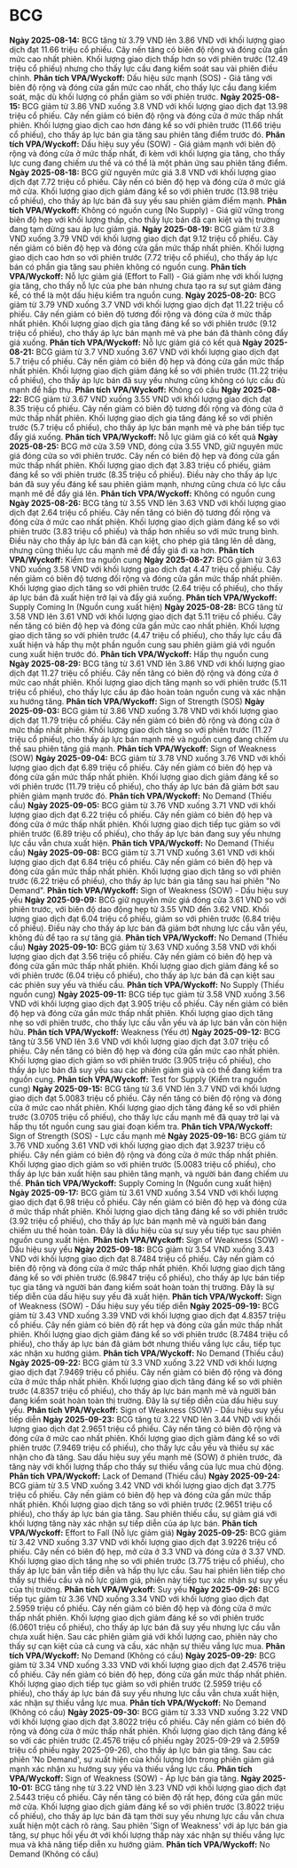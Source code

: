 # BCG

**Ngày 2025-08-14:** BCG tăng từ 3.79 VND lên 3.86 VND với khối lượng giao dịch đạt 11.66 triệu cổ phiếu. Cây nến tăng có biên độ rộng và đóng cửa gần mức cao nhất phiên. Khối lượng giao dịch thấp hơn so với phiên trước (12.49 triệu cổ phiếu) nhưng cho thấy lực cầu đang kiểm soát sau vài phiên điều chỉnh. **Phân tích VPA/Wyckoff:** Dấu hiệu sức mạnh (SOS) - Giá tăng với biên độ rộng và đóng cửa gần mức cao nhất, cho thấy lực cầu đang kiểm soát, mặc dù khối lượng có phần giảm so với phiên trước.
**Ngày 2025-08-15:** BCG giảm từ 3.86 VND xuống 3.8 VND với khối lượng giao dịch đạt 13.98 triệu cổ phiếu. Cây nến giảm có biên độ rộng và đóng cửa ở mức thấp nhất phiên. Khối lượng giao dịch cao hơn đáng kể so với phiên trước (11.66 triệu cổ phiếu), cho thấy áp lực bán gia tăng sau phiên tăng điểm trước đó. **Phân tích VPA/Wyckoff:** Dấu hiệu suy yếu (SOW) - Giá giảm mạnh với biên độ rộng và đóng cửa ở mức thấp nhất, đi kèm với khối lượng gia tăng, cho thấy lực cung đang chiếm ưu thế và có thể là một phản ứng sau phiên tăng điểm.
**Ngày 2025-08-18:** BCG giữ nguyên mức giá 3.8 VND với khối lượng giao dịch đạt 7.72 triệu cổ phiếu. Cây nến có biên độ hẹp và đóng cửa ở mức giá mở cửa. Khối lượng giao dịch giảm đáng kể so với phiên trước (13.98 triệu cổ phiếu), cho thấy áp lực bán đã suy yếu sau phiên giảm điểm mạnh. **Phân tích VPA/Wyckoff:** Không có nguồn cung (No Supply) - Giá giữ vững trong biên độ hẹp với khối lượng thấp, cho thấy lực bán đã cạn kiệt và thị trường đang tạm dừng sau áp lực giảm giá.
**Ngày 2025-08-19:** BCG giảm từ 3.8 VND xuống 3.79 VND với khối lượng giao dịch đạt 9.12 triệu cổ phiếu. Cây nến giảm có biên độ hẹp và đóng cửa gần mức thấp nhất phiên. Khối lượng giao dịch cao hơn so với phiên trước (7.72 triệu cổ phiếu), cho thấy áp lực bán có phần gia tăng sau phiên không có nguồn cung. **Phân tích VPA/Wyckoff:** Nỗ lực giảm giá (Effort to Fall) - Giá giảm nhẹ với khối lượng gia tăng, cho thấy nỗ lực của phe bán nhưng chưa tạo ra sự sụt giảm đáng kể, có thể là một dấu hiệu kiểm tra nguồn cung.
**Ngày 2025-08-20:** BCG giảm từ 3.79 VND xuống 3.7 VND với khối lượng giao dịch đạt 11.22 triệu cổ phiếu. Cây nến giảm có biên độ tương đối rộng và đóng cửa ở mức thấp nhất phiên. Khối lượng giao dịch gia tăng đáng kể so với phiên trước (9.12 triệu cổ phiếu), cho thấy áp lực bán mạnh mẽ và phe bán đã thành công đẩy giá xuống. **Phân tích VPA/Wyckoff:** Nỗ lực giảm giá có kết quả
**Ngày 2025-08-21:** BCG giảm từ 3.7 VND xuống 3.67 VND với khối lượng giao dịch đạt 5.7 triệu cổ phiếu. Cây nến giảm có biên độ hẹp và đóng cửa gần mức thấp nhất phiên. Khối lượng giao dịch giảm đáng kể so với phiên trước (11.22 triệu cổ phiếu), cho thấy áp lực bán đã suy yếu nhưng cũng không có lực cầu đủ mạnh để hấp thụ. **Phân tích VPA/Wyckoff:** Không có cầu
**Ngày 2025-08-22:** BCG giảm từ 3.67 VND xuống 3.55 VND với khối lượng giao dịch đạt 8.35 triệu cổ phiếu. Cây nến giảm có biên độ tương đối rộng và đóng cửa ở mức thấp nhất phiên. Khối lượng giao dịch gia tăng đáng kể so với phiên trước (5.7 triệu cổ phiếu), cho thấy áp lực bán mạnh mẽ và phe bán tiếp tục đẩy giá xuống. **Phân tích VPA/Wyckoff:** Nỗ lực giảm giá có kết quả
**Ngày 2025-08-25:** BCG mở cửa 3.59 VND, đóng cửa 3.55 VND, giữ nguyên mức giá đóng cửa so với phiên trước. Cây nến có biên độ hẹp và đóng cửa gần mức thấp nhất phiên. Khối lượng giao dịch đạt 3.83 triệu cổ phiếu, giảm đáng kể so với phiên trước (8.35 triệu cổ phiếu). Điều này cho thấy áp lực bán đã suy yếu đáng kể sau phiên giảm mạnh, nhưng cũng chưa có lực cầu mạnh mẽ để đẩy giá lên. **Phân tích VPA/Wyckoff:** Không có nguồn cung
**Ngày 2025-08-26:** BCG tăng từ 3.55 VND lên 3.63 VND với khối lượng giao dịch đạt 2.64 triệu cổ phiếu. Cây nến tăng có biên độ tương đối rộng và đóng cửa ở mức cao nhất phiên. Khối lượng giao dịch giảm đáng kể so với phiên trước (3.83 triệu cổ phiếu) và thấp hơn nhiều so với mức trung bình. Điều này cho thấy áp lực bán đã cạn kiệt, cho phép giá tăng lên dễ dàng, nhưng cũng thiếu lực cầu mạnh mẽ để đẩy giá đi xa hơn. **Phân tích VPA/Wyckoff:** Kiểm tra nguồn cung
**Ngày 2025-08-27:** BCG giảm từ 3.63 VND xuống 3.58 VND với khối lượng giao dịch đạt 4.47 triệu cổ phiếu. Cây nến giảm có biên độ tương đối rộng và đóng cửa gần mức thấp nhất phiên. Khối lượng giao dịch tăng so với phiên trước (2.64 triệu cổ phiếu), cho thấy áp lực bán đã xuất hiện trở lại và đẩy giá xuống. **Phân tích VPA/Wyckoff:** Supply Coming In (Nguồn cung xuất hiện)
**Ngày 2025-08-28:** BCG tăng từ 3.58 VND lên 3.61 VND với khối lượng giao dịch đạt 5.11 triệu cổ phiếu. Cây nến tăng có biên độ hẹp và đóng cửa gần mức cao nhất phiên. Khối lượng giao dịch tăng so với phiên trước (4.47 triệu cổ phiếu), cho thấy lực cầu đã xuất hiện và hấp thụ một phần nguồn cung sau phiên giảm giá với nguồn cung xuất hiện trước đó. **Phân tích VPA/Wyckoff:** Hấp thụ nguồn cung
**Ngày 2025-08-29:** BCG tăng từ 3.61 VND lên 3.86 VND với khối lượng giao dịch đạt 11.27 triệu cổ phiếu. Cây nến tăng có biên độ rộng và đóng cửa ở mức cao nhất phiên. Khối lượng giao dịch tăng mạnh so với phiên trước (5.11 triệu cổ phiếu), cho thấy lực cầu áp đảo hoàn toàn nguồn cung và xác nhận xu hướng tăng. **Phân tích VPA/Wyckoff:** Sign of Strength (SOS)
**Ngày 2025-09-03:** BCG giảm từ 3.86 VND xuống 3.78 VND với khối lượng giao dịch đạt 11.79 triệu cổ phiếu. Cây nến giảm có biên độ rộng và đóng cửa ở mức thấp nhất phiên. Khối lượng giao dịch tăng so với phiên trước (11.27 triệu cổ phiếu), cho thấy áp lực bán mạnh mẽ và nguồn cung đang chiếm ưu thế sau phiên tăng giá mạnh. **Phân tích VPA/Wyckoff:** Sign of Weakness (SOW)
**Ngày 2025-09-04:** BCG giảm từ 3.78 VND xuống 3.76 VND với khối lượng giao dịch đạt 6.89 triệu cổ phiếu. Cây nến giảm có biên độ hẹp và đóng cửa gần mức thấp nhất phiên. Khối lượng giao dịch giảm đáng kể so với phiên trước (11.79 triệu cổ phiếu), cho thấy áp lực bán đã giảm bớt sau phiên giảm mạnh trước đó. **Phân tích VPA/Wyckoff:** No Demand (Thiếu cầu)
**Ngày 2025-09-05:** BCG giảm từ 3.76 VND xuống 3.71 VND với khối lượng giao dịch đạt 6.22 triệu cổ phiếu. Cây nến giảm có biên độ hẹp và đóng cửa ở mức thấp nhất phiên. Khối lượng giao dịch tiếp tục giảm so với phiên trước (6.89 triệu cổ phiếu), cho thấy áp lực bán đang suy yếu nhưng lực cầu vẫn chưa xuất hiện. **Phân tích VPA/Wyckoff:** No Demand (Thiếu cầu)
**Ngày 2025-09-08:** BCG giảm từ 3.71 VND xuống 3.61 VND với khối lượng giao dịch đạt 6.84 triệu cổ phiếu. Cây nến giảm có biên độ hẹp và đóng cửa gần mức thấp nhất phiên. Khối lượng giao dịch tăng so với phiên trước (6.22 triệu cổ phiếu), cho thấy áp lực bán gia tăng sau hai phiên "No Demand". **Phân tích VPA/Wyckoff:** Sign of Weakness (SOW) - Dấu hiệu suy yếu
**Ngày 2025-09-09:** BCG giữ nguyên mức giá đóng cửa 3.61 VND so với phiên trước, với biên độ dao động hẹp từ 3.55 VND đến 3.62 VND. Khối lượng giao dịch đạt 6.04 triệu cổ phiếu, giảm so với phiên trước (6.84 triệu cổ phiếu). Điều này cho thấy áp lực bán đã giảm bớt nhưng lực cầu vẫn yếu, không đủ để tạo ra sự tăng giá. **Phân tích VPA/Wyckoff:** No Demand (Thiếu cầu)
**Ngày 2025-09-10:** BCG giảm từ 3.63 VND xuống 3.58 VND với khối lượng giao dịch đạt 3.56 triệu cổ phiếu. Cây nến giảm có biên độ hẹp và đóng cửa gần mức thấp nhất phiên. Khối lượng giao dịch giảm đáng kể so với phiên trước (6.04 triệu cổ phiếu), cho thấy áp lực bán đã cạn kiệt sau các phiên suy yếu và thiếu cầu. **Phân tích VPA/Wyckoff:** No Supply (Thiếu nguồn cung)
**Ngày 2025-09-11:** BCG tiếp tục giảm từ 3.58 VND xuống 3.56 VND với khối lượng giao dịch đạt 3.905 triệu cổ phiếu. Cây nến giảm có biên độ hẹp và đóng cửa gần mức thấp nhất phiên. Khối lượng giao dịch tăng nhẹ so với phiên trước, cho thấy lực cầu vẫn yếu và áp lực bán vẫn còn hiện hữu. **Phân tích VPA/Wyckoff:** Weakness (Yếu ớt)
**Ngày 2025-09-12:** BCG tăng từ 3.56 VND lên 3.6 VND với khối lượng giao dịch đạt 3.07 triệu cổ phiếu. Cây nến tăng có biên độ hẹp và đóng cửa gần mức cao nhất phiên. Khối lượng giao dịch giảm so với phiên trước (3.905 triệu cổ phiếu), cho thấy áp lực bán đã suy yếu sau các phiên giảm giá và có thể đang kiểm tra nguồn cung. **Phân tích VPA/Wyckoff:** Test for Supply (Kiểm tra nguồn cung)
**Ngày 2025-09-15:** BCG tăng từ 3.6 VND lên 3.7 VND với khối lượng giao dịch đạt 5.0083 triệu cổ phiếu. Cây nến tăng có biên độ rộng và đóng cửa ở mức cao nhất phiên. Khối lượng giao dịch tăng đáng kể so với phiên trước (3.0705 triệu cổ phiếu), cho thấy lực cầu mạnh mẽ đã quay trở lại và hấp thụ tốt nguồn cung sau giai đoạn kiểm tra. **Phân tích VPA/Wyckoff:** Sign of Strength (SOS) - Lực cầu mạnh mẽ
**Ngày 2025-09-16:** BCG giảm từ 3.76 VND xuống 3.61 VND với khối lượng giao dịch đạt 3.9237 triệu cổ phiếu. Cây nến giảm có biên độ rộng và đóng cửa ở mức thấp nhất phiên. Khối lượng giao dịch giảm so với phiên trước (5.0083 triệu cổ phiếu), cho thấy áp lực bán xuất hiện sau phiên tăng mạnh, và người bán đang chiếm ưu thế. **Phân tích VPA/Wyckoff:** Supply Coming In (Nguồn cung xuất hiện)
**Ngày 2025-09-17:** BCG giảm từ 3.61 VND xuống 3.54 VND với khối lượng giao dịch đạt 6.98 triệu cổ phiếu. Cây nến giảm có biên độ hẹp và đóng cửa ở mức thấp nhất phiên. Khối lượng giao dịch tăng đáng kể so với phiên trước (3.92 triệu cổ phiếu), cho thấy áp lực bán mạnh mẽ và người bán đang chiếm ưu thế hoàn toàn. Đây là dấu hiệu của sự suy yếu tiếp tục sau phiên nguồn cung xuất hiện. **Phân tích VPA/Wyckoff:** Sign of Weakness (SOW) - Dấu hiệu suy yếu
**Ngày 2025-09-18:** BCG giảm từ 3.54 VND xuống 3.43 VND với khối lượng giao dịch đạt 8.7484 triệu cổ phiếu. Cây nến giảm có biên độ rộng và đóng cửa ở mức thấp nhất phiên. Khối lượng giao dịch tăng đáng kể so với phiên trước (6.9847 triệu cổ phiếu), cho thấy áp lực bán tiếp tục gia tăng và người bán đang kiểm soát hoàn toàn thị trường. Đây là sự tiếp diễn của dấu hiệu suy yếu đã xuất hiện. **Phân tích VPA/Wyckoff:** Sign of Weakness (SOW) - Dấu hiệu suy yếu tiếp diễn
**Ngày 2025-09-19:** BCG giảm từ 3.43 VND xuống 3.39 VND với khối lượng giao dịch đạt 4.8357 triệu cổ phiếu. Cây nến giảm có biên độ rất hẹp và đóng cửa gần mức thấp nhất phiên. Khối lượng giao dịch giảm đáng kể so với phiên trước (8.7484 triệu cổ phiếu), cho thấy áp lực bán đã giảm bớt nhưng thiếu vắng lực cầu, tiếp tục xác nhận xu hướng giảm. **Phân tích VPA/Wyckoff:** No Demand (Thiếu cầu)
**Ngày 2025-09-22:** BCG giảm từ 3.3 VND xuống 3.22 VND với khối lượng giao dịch đạt 7.9469 triệu cổ phiếu. Cây nến giảm có biên độ rộng và đóng cửa ở mức thấp nhất phiên. Khối lượng giao dịch tăng đáng kể so với phiên trước (4.8357 triệu cổ phiếu), cho thấy áp lực bán mạnh mẽ và người bán đang kiểm soát hoàn toàn thị trường. Đây là sự tiếp diễn của dấu hiệu suy yếu. **Phân tích VPA/Wyckoff:** Sign of Weakness (SOW) - Dấu hiệu suy yếu tiếp diễn
**Ngày 2025-09-23:** BCG tăng từ 3.22 VND lên 3.44 VND với khối lượng giao dịch đạt 2.9651 triệu cổ phiếu. Cây nến tăng có biên độ rộng và đóng cửa ở mức cao nhất phiên. Khối lượng giao dịch giảm đáng kể so với phiên trước (7.9469 triệu cổ phiếu), cho thấy lực cầu yếu và thiếu sự xác nhận cho đà tăng. Sau dấu hiệu suy yếu mạnh mẽ (SOW) ở phiên trước, đà tăng này với khối lượng thấp cho thấy sự thiếu vắng của lực mua chủ động. **Phân tích VPA/Wyckoff:** Lack of Demand (Thiếu cầu)
**Ngày 2025-09-24:** BCG giảm từ 3.5 VND xuống 3.42 VND với khối lượng giao dịch đạt 3.775 triệu cổ phiếu. Cây nến giảm có biên độ hẹp và đóng cửa gần mức thấp nhất phiên. Khối lượng giao dịch tăng so với phiên trước (2.9651 triệu cổ phiếu), cho thấy áp lực bán gia tăng. Sau phiên thiếu cầu, sự giảm giá với khối lượng tăng này xác nhận sự tiếp diễn của áp lực bán. **Phân tích VPA/Wyckoff:** Effort to Fall (Nỗ lực giảm giá)
**Ngày 2025-09-25:** BCG giảm từ 3.42 VND xuống 3.37 VND với khối lượng giao dịch đạt 3.9226 triệu cổ phiếu. Cây nến có biên độ hẹp, mở cửa ở 3.3 VND và đóng cửa ở 3.37 VND. Khối lượng giao dịch tăng nhẹ so với phiên trước (3.775 triệu cổ phiếu), cho thấy áp lực bán vẫn tiếp diễn và hấp thụ lực cầu. Sau hai phiên liên tiếp cho thấy sự thiếu cầu và nỗ lực giảm giá, phiên này tiếp tục xác nhận sự suy yếu của thị trường. **Phân tích VPA/Wyckoff:** Suy yếu
**Ngày 2025-09-26:** BCG tiếp tục giảm từ 3.36 VND xuống 3.34 VND với khối lượng giao dịch đạt 2.5959 triệu cổ phiếu. Cây nến giảm có biên độ hẹp và đóng cửa ở mức thấp nhất phiên. Khối lượng giao dịch giảm đáng kể so với phiên trước (6.0601 triệu cổ phiếu), cho thấy áp lực bán đã suy yếu nhưng lực cầu vẫn chưa xuất hiện. Sau các phiên giảm giá với khối lượng cao, phiên này cho thấy sự cạn kiệt của cả cung và cầu, xác nhận sự thiếu vắng lực mua. **Phân tích VPA/Wyckoff:** No Demand (Không có cầu)
**Ngày 2025-09-29:** BCG giảm từ 3.34 VND xuống 3.33 VND với khối lượng giao dịch đạt 2.4576 triệu cổ phiếu. Cây nến giảm có biên độ hẹp, đóng cửa gần mức thấp nhất phiên. Khối lượng giao dịch tiếp tục giảm so với phiên trước (2.5959 triệu cổ phiếu), cho thấy áp lực bán đã suy yếu nhưng lực cầu vẫn chưa xuất hiện, xác nhận sự thiếu vắng lực mua. **Phân tích VPA/Wyckoff:** No Demand (Không có cầu)
**Ngày 2025-09-30:** BCG giảm từ 3.33 VND xuống 3.22 VND với khối lượng giao dịch đạt 3.8022 triệu cổ phiếu. Cây nến giảm có biên độ rộng và đóng cửa ở mức thấp nhất phiên. Khối lượng giao dịch tăng đáng kể so với các phiên trước (2.4576 triệu cổ phiếu ngày 2025-09-29 và 2.5959 triệu cổ phiếu ngày 2025-09-26), cho thấy áp lực bán gia tăng. Sau các phiên 'No Demand', sự xuất hiện của khối lượng lớn trong phiên giảm giá mạnh xác nhận xu hướng suy yếu và thiếu vắng lực cầu. **Phân tích VPA/Wyckoff:** Sign of Weakness (SOW) - Áp lực bán gia tăng.
**Ngày 2025-10-01:** BCG tăng nhẹ từ 3.22 VND lên 3.23 VND với khối lượng giao dịch đạt 2.5443 triệu cổ phiếu. Cây nến tăng có biên độ rất hẹp, đóng cửa gần mức mở cửa. Khối lượng giao dịch giảm đáng kể so với phiên trước (3.8022 triệu cổ phiếu), cho thấy áp lực bán đã tạm thời suy yếu nhưng lực cầu vẫn chưa xuất hiện một cách rõ ràng. Sau phiên 'Sign of Weakness' với áp lực bán gia tăng, sự phục hồi yếu ớt với khối lượng thấp này xác nhận sự thiếu vắng lực mua và khả năng tiếp diễn xu hướng giảm. **Phân tích VPA/Wyckoff:** No Demand (Không có cầu)
